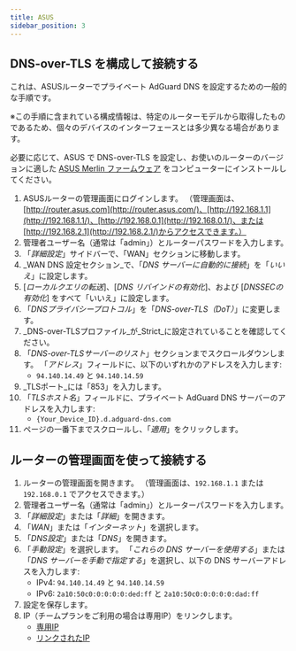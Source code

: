 ```yaml
---
title: ASUS
sidebar_position: 3
---
```


## DNS-over-TLS を構成して接続する

これは、ASUSルーターでプライベート AdGuard DNS を設定するための一般的な手順です。

※この手順に含まれている構成情報は、特定のルーターモデルから取得したものであるため、個々のデバイスのインターフェースとは多少異なる場合があります。

必要に応じて、ASUS で DNS-over-TLS を設定し、お使いのルーターのバージョンに適した [ASUS Merlin ファームウェア](https://www.asuswrt-merlin.net/download) をコンピューターにインストールしてください。

1. ASUSルーターの管理画面にログインします。 （管理画面は、[http://router.asus.com](http://router.asus.com/)、[http://192.168.1.1](http://192.168.1.1/)、[http://192.168.0.1](http://192.168.0.1/)、または[http://192.168.2.1](http://192.168.2.1/)からアクセスできます。）
2. 管理者ユーザー名（通常は「admin」）とルーターパスワードを入力します。
3. 「_詳細設定_」サイドバーで、「WAN」セクションに移動します。
4. _WAN DNS 設定セクション_で、「_DNS サーバーに自動的に接続_」を「_いいえ_」に設定します。
5. [_ローカルクエリの転送_]、[_DNS リバインドの有効化_]、および [_DNSSECの有効化_] をすべて「いいえ」に設定します。
6. 「_DNSプライバシープロトコル_」を「_DNS-over-TLS（DoT）_」に変更します。
7. _DNS-over-TLSプロファイル_が_Strict_に設定されていることを確認してください。
8. 「_DNS-over-TLSサーバーのリスト_」セクションまでスクロールダウンします。 「_アドレス_」フィールドに、以下のいずれかのアドレスを入力します:
   - `94.140.14.49` と `94.140.14.59`
9. _TLSポート_には「853」を入力します。
10. 「_TLSホスト名_」フィールドに、プライベート AdGuard DNS サーバーのアドレスを入力します:
    - `{Your_Device_ID}.d.adguard-dns.com`
11. ページの一番下までスクロールし、「_適用_」をクリックします。

## ルーターの管理画面を使って接続する

1. ルーターの管理画面を開きます。 （管理画面は、`192.168.1.1` または `192.168.0.1` でアクセスできます。）
2. 管理者ユーザー名（通常は「admin」）とルーターパスワードを入力します。
3. 「_詳細設定_」または「_詳細_」を開きます。
4. 「_WAN_」または「_インターネット_」を選択します。
5. 「_DNS設定_」または「_DNS_」を開きます。
6. 「_手動設定_」を選択します。 「_これらの DNS サーバーを使用する_」または 「_DNS サーバーを手動で指定する_」を選択し、以下の DNS サーバーアドレスを入力します:
   - IPv4: `94.140.14.49` と `94.140.14.59`
   - IPv6: `2a10:50c0:0:0:0:0:ded:ff` と `2a10:50c0:0:0:0:0:dad:ff`
7. 設定を保存します。
8. IP（チームプランをご利用の場合は専用IP）をリンクします。
   - [専用IP](/private-dns/connect-devices/other-options/dedicated-ip.md)
   - [リンクされたIP](/private-dns/connect-devices/other-options/linked-ip.md)
